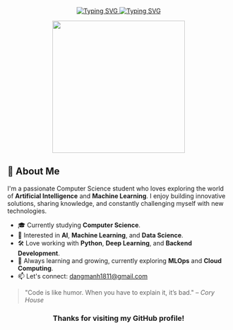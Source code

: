 <p align="center">
  <a href="https://github.com/dangmanh1811#gh-light-mode-only">
    <img src="https://readme-typing-svg.herokuapp.com?font=Roboto+Mono&size=32&duration=4000&pause=500&color=F72C72&center=true&vCenter=true&width=600&height=55&lines=Hi+there+%F0%9F%91%8B%2C+I'm+Manh!+%F0%9F%87%BB%F0%9F%87%B3;++Welcome+to+my+GitHub" alt="Typing SVG" />
  </a>

  <a href="https://github.com/dangmanh1811#gh-dark-mode-only"> 
    <img src="https://readme-typing-svg.herokuapp.com?font=Roboto+Mono&size=32&duration=4000&pause=500&color=11C4F7&center=true&vCenter=true&width=600&height=55&lines=Hi+there+%F0%9F%91%8B%2C+I'm+Manh!+%F0%9F%87%BB%F0%9F%87%B3;++Welcome+to+my+GitHub." alt="Typing SVG" />
  </a>
</p>

<div align="center">
  <img src="https://media4.giphy.com/media/v1.Y2lkPTc5MGI3NjExOXp5ZzlmaWhidzhqa2VsY2Z6NGd1MmM3OG9qOGM2Y3VrNnI2dHAxYyZlcD12MV9pbnRlcm5hbF9naWZfYnlfaWQmY3Q9Zw/kdFKwmwADglUorwrIa/giphy.gif" width="300"/>
</div>

## 🚀 About Me

I'm a passionate Computer Science student who loves exploring the world of **Artificial Intelligence** and **Machine Learning**. I enjoy building innovative solutions, sharing knowledge, and constantly challenging myself with new technologies.

- 🎓 Currently studying **Computer Science**.
- 🤖 Interested in **AI**, **Machine Learning**, and **Data Science**.
- 🛠️ Love working with **Python**, **Deep Learning**, and **Backend Development**.
- 🌱 Always learning and growing, currently exploring **MLOps** and **Cloud Computing**.
- 📫 Let's connect: [dangmanh1811@gmail.com](mailto:dangmanh1811@gmail.com)

> "Code is like humor. When you have to explain it, it’s bad." – *Cory House*

### <p align="center">Thanks for visiting my GitHub profile!</p>
